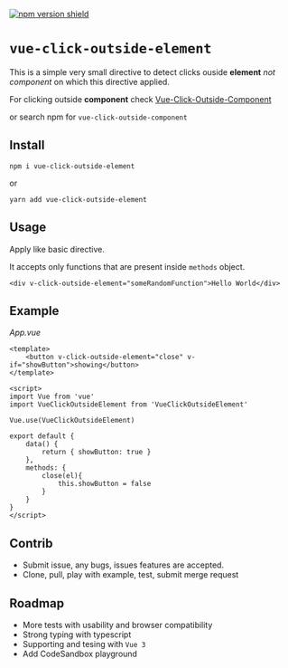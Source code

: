 
[![npm version shield](https://img.shields.io/npm/v/vue-click-outside-element)](https://www.npmjs.com/package/vue-click-outside-element)

# `vue-click-outside-element`
This is a simple very small directive to detect clicks ouside **element** _not component_ on which this directive applied.

For clicking outside **component** check [Vue-Click-Outside-Component](https://github.com/ColdHandz/Vue-Click-Outside-Component)

or search npm for `vue-click-outside-component`

## Install

`npm i vue-click-outside-element`

or

`yarn add vue-click-outside-element`

## Usage

Apply like basic directive.

It accepts only functions that are present inside `methods` object.

`<div v-click-outside-element="someRandomFunction">Hello World</div>`

## Example

_App.vue_
```
<template>
    <button v-click-outside-element="close" v-if="showButton">showing</button>
</template>

<script>
import Vue from 'vue'
import VueClickOutsideElement from 'VueClickOutsideElement'

Vue.use(VueClickOutsideElement)

export default {
    data() {
        return { showButton: true }
    },
    methods: {
        close(el){
            this.showButton = false
        }
    }
}
</script>
```

## Contrib

* Submit issue, any bugs, issues features are accepted.
* Clone, pull, play with example, test, submit merge request

## Roadmap

* More tests with usability and browser compatibility
* Strong typing with typescript
* Supporting and tesing with `Vue 3`
* Add CodeSandbox playground
